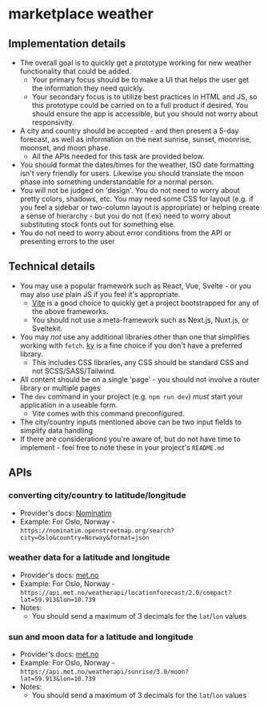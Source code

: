 # marketplace weather


## Implementation details

- The overall goal is to quickly get a prototype working for new weather functionality that could be added.
    - Your primary focus should be to make a UI that helps the user get the information they need quickly.
    - Your secondary focus is to utilize best practices in HTML and JS, so this prototype could be carried on to a full product if desired. You should ensure the app is accessible, but you should not worry about responsivity.
- A city and country should be accepted - and then present a 5-day forecast, as well as information on the next sunrise, sunset, moonrise, moonset, and moon phase.
    - All the APIs needed for this task are provided below.
- You should format the dates/times for the weather, ISO date formatting isn't very friendly for users. Likewise you should translate the moon phase into something understandable for a normal person.
- You will not be judged on 'design'. You do not need to worry about pretty colors, shadows, etc. You may need some CSS for layout (e.g. if you feel a sidebar or two-column layout is appropriate) or helping create a sense of hierarchy - but you do not (f.ex) need to worry about substituting stock fonts out for something else.
- You do not need to worry about error conditions from the API or presenting errors to the user

## Technical details

- You may use a popular framework such as React, Vue, Svelte - or you may also use plain JS if you feel it's appropriate.
    - [Vite](https://vite.dev/guide/#scaffolding-your-first-vite-project) is a good choice to quickly get a project bootstrapped for any of the above frameworks.
    - You should not use a meta-framework such as Next.js, Nuxt.js, or Sveltekit.
- You may *not* use any additional libraries other than one that simplifies working with `fetch`. [ky](https://github.com/sindresorhus/ky) is a fine choice if you don't have a preferred library.
    - This includes CSS libraries, any CSS should be standard CSS and not SCSS/SASS/Tailwind.
- All content should be on a single 'page' - you should not involve a router library or multiple pages
- The `dev` command in your project (e.g. `npm run dev`) *must* start your application in a useable form.
    - Vite comes with this command preconfigured.
- The city/country inputs mentioned above can be two input fields to simplify data handling
- If there are considerations you're aware of, but do not have time to implement - feel free to note these in your project's `README.md`

## APIs

### converting city/country to latitude/longitude

- Provider's docs: [Nominatim](https://nominatim.org/release-docs/develop/api/Search/)
- Example: For Oslo, Norway - `https://nominatim.openstreetmap.org/search?city=Oslo&country=Norway&format=json`

### weather data for a latitude and longitude

- Provider's docs: [met.no](https://api.met.no/weatherapi/locationforecast/2.0/documentation)
- Example: For Oslo, Norway - `https://api.met.no/weatherapi/locationforecast/2.0/compact?lat=59.913&lon=10.739`
- Notes:
    - You should send a maximum of 3 decimals for the `lat`/`lon` values

### sun and moon data for a latitude and longitude

- Provider's docs: [met.no](https://api.met.no/weatherapi/sunrise/3.0/documentation)
- Example: For Oslo, Norway - `https://api.met.no/weatherapi/sunrise/3.0/moon?lat=59.913&lon=10.739`
- Notes:
    - You should send a maximum of 3 decimals for the `lat`/`lon` values
